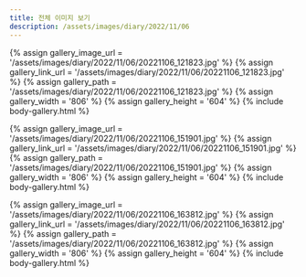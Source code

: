 ```yaml
---
title: 전체 이미지 보기
description: /assets/images/diary/2022/11/06
---
```




{% assign gallery_image_url = '/assets/images/diary/2022/11/06/20221106_121823.jpg' %}
{% assign gallery_link_url = '/assets/images/diary/2022/11/06/20221106_121823.jpg' %}
{% assign gallery_path = '/assets/images/diary/2022/11/06/20221106_121823.jpg' %}
{% assign gallery_width = '806'  %}
{% assign gallery_height = '604'  %}
{% include body-gallery.html %}

{% assign gallery_image_url = '/assets/images/diary/2022/11/06/20221106_151901.jpg' %}
{% assign gallery_link_url = '/assets/images/diary/2022/11/06/20221106_151901.jpg' %}
{% assign gallery_path = '/assets/images/diary/2022/11/06/20221106_151901.jpg' %}
{% assign gallery_width = '806'  %}
{% assign gallery_height = '604'  %}
{% include body-gallery.html %}

{% assign gallery_image_url = '/assets/images/diary/2022/11/06/20221106_163812.jpg' %}
{% assign gallery_link_url = '/assets/images/diary/2022/11/06/20221106_163812.jpg' %}
{% assign gallery_path = '/assets/images/diary/2022/11/06/20221106_163812.jpg' %}
{% assign gallery_width = '806'  %}
{% assign gallery_height = '604'  %}
{% include body-gallery.html %}
